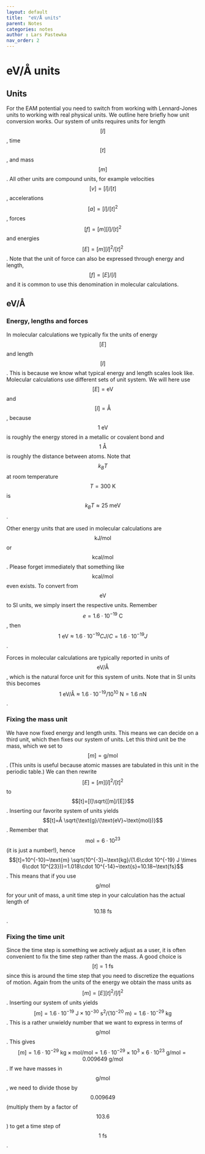 ```yaml
---
layout: default
title:  "eV/Å units"
parent: Notes
categories: notes
author : Lars Pastewka
nav_order: 2
---
```


# eV/Å units

## Units

For the EAM potential you need to switch from working with Lennard-Jones units to working with real physical units. We outline here briefly how unit conversion works. Our system of units requires units for length $$[l]$$, time $$[t]$$, and mass $$[m]$$. All other units are compound units, for example velocities $$[v]=[l]/[t]$$, accelerations $$[a]=[l]/[t]^2$$, forces $$[f]=[m][l]/[t]^2$$ and energies $$[E]=[m][l]^2/[t]^2$$. Note that the unit of force can also be expressed through energy and length, $$[f]=[E]/[l]$$ and it is common to use this denomination in molecular calculations.

## eV/Å

### Energy, lengths and forces

In molecular calculations we typically fix the units of energy $$[E]$$ and length $$[l]$$. This is because we know what typical energy and length scales look like. Molecular calculations use different sets of unit system. We will here use $$[E]=\text{eV}$$ and $$[l]=\text{Å}$$, because $$1~\text{eV}$$ is roughly the energy stored in a metallic or covalent bond and $$1~\text{Å}$$ is roughly the distance between atoms. Note that $$k_B T$$ at room temperature $$T=300~\text{K}$$ is $$k_B T\approx 25~\text{meV}$$.

Other energy units that are used in molecular calculations are $$\text{kJ/mol}$$ or $$\text{kcal/mol}$$. Please forget immediately that something like $$\text{kcal/mol}$$ even exists. To convert from $$\text{eV}$$ to SI units, we simply insert the respective units. Remember $$e=1.6\cdot 10^{-19}~\text{C}$$, then $$1~\text{eV}\approx 1.6\cdot 10^{-19} C J/C=1.6\cdot 10^{-19} J$$.

Forces in molecular calculations are typically reported in units of $$\text{eV}/\text{Å}$$, which is the natural force unit for this system of units. Note that in SI units this becomes $$1~\text{eV}/\text{Å}\approx 1.6\cdot 10^{-19}/10^{10}~\text{N}=1.6~\text{nN}$$.

### Fixing the mass unit

We have now fixed energy and length units. This means we can decide on a third unit, which then fixes our system of units. Let this third unit be the mass, which we set to $$[m]=\text{g/mol}$$. (This units is useful because atomic masses are tabulated in this unit in the periodic table.) We can then rewrite $$[E]=[m][l]^2/[t]^2$$ to $$[t]=[l]\sqrt{[m]/[E]}$$. Inserting our favorite system of units yields $$[t]=Å \sqrt{\text{g}/(\text{eV}~\text{mol})}$$. Remember that $$\text{mol}=6\cdot 10^{23}$$ (it is just a number!), hence $$[t]=10^{-10}~\text{m} \sqrt{10^{-3}~\text{kg}/(1.6\cdot 10^{-19} J \times 6\cdot 10^{23})}=1.018\cdot 10^{-14}~\text{s}=10.18~\text{fs}$$. This means that if you use $$\text{g/mol}$$ for your unit of mass, a unit time step in your calculation has the actual length of $$10.18~\text{fs}$$.

### Fixing the time unit

Since the time step is something we actively adjust as a user, it is often convenient to fix the time step rather than the mass. A good choice is $$[t]=1~\text{fs}$$ since this is around the time step that you need to discretize the equations of motion. Again from the units of the energy we obtain the mass units as $$[m]=[E][t]^2/[l]^2$$. Inserting our system of units yields $$[m]=1.6\cdot 10^{-19}~\text{J} \times 10^{-30}~\text{s}^2 / (10^{-20}~\text{m})=1.6\cdot 10^{-29}~\text{kg}$$. This is a rather unwieldy number that we want to express in terms of $$\text{g}/\text{mol}$$. This gives $$[m]=1.6\cdot 10^{-29}~\text{kg} \times \text{mol}/\text{mol} = 1.6\cdot 10^{-29} \times 10^{3}\times 6\cdot 10^{23} ~\text{g}/\text{mol}=0.009649~\text{g}/\text{mol}$$. If we have masses in $$\text{g}/\text{mol}$$, we need to divide those by $$0.009649$$ (multiply them by a factor of $$103.6$$) to get a time step of $$1~\text{fs}$$.